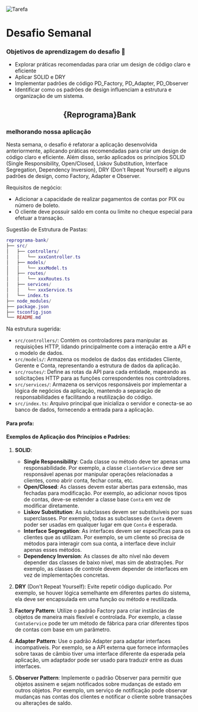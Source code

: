 ![Tarefa](/Archive/99.%20Recursos/01.%20Imagens/tags/atividade-exercicio.svg)

# Desafio Semanal

### Objetivos de aprendizagem do desafio 🎯

- Explorar práticas recomendadas para criar um design de código claro e eficiente
- Aplicar SOLID e DRY
- Implementar padrões de código PD_Factory, PD_Adapter, PD_Observer
- Identificar como os padrões de design influenciam a estrutura e organização de um sistema.

<h2 align=center> {Reprograma}Bank </h2>
  <h3>melhorando nossa aplicação</h3>

Nesta semana, o desafio é refatorar a aplicação desenvolvida anteriormente, aplicando práticas recomendadas para criar um design de código claro e eficiente. Além disso, serão aplicados os princípios SOLID (Single Responsibility, Open/Closed, Liskov Substitution, Interface Segregation, Dependency Inversion), DRY (Don't Repeat Yourself) e alguns padrões de design, como Factory, Adapter e Observer.

Requisitos de negócio:

- Adicionar a capacidade de realizar pagamentos de contas por PIX ou número de boleto.
- O cliente deve possuir saldo em conta ou limite no cheque especial para efetuar a transação.

Sugestão de Estrutura de Pastas:

```lua
reprograma-bank/
├── src/
│   ├── controllers/
│   │   └── xxxController.ts
│   ├── models/
│   │   └── xxxModel.ts
│   ├── routes/
│   │   └── xxxRoutes.ts
│   ├── services/
│   │   └── xxxService.ts
│   └── index.ts
├── node_modules/
├── package.json
├── tsconfig.json
└── README.md
```

Na estrutura sugerida:

- `src/controllers/`: Contém os controladores para manipular as requisições HTTP, lidando principalmente com a interação entre a API e o modelo de dados.
- `src/models/`: Armazena os modelos de dados das entidades Cliente, Gerente e Conta, representando a estrutura de dados da aplicação.
- `src/routes/`: Define as rotas da API para cada entidade, mapeando as solicitações HTTP para as funções correspondentes nos controladores.
- `src/services/`: Armazena os serviços responsáveis por implementar a lógica de negócios da aplicação, mantendo a separação de responsabilidades e facilitando a reutilização do código.
- `src/index.ts`: Arquivo principal que inicializa o servidor e conecta-se ao banco de dados, fornecendo a entrada para a aplicação.

#### Para profa:

#### Exemplos de Aplicação dos Princípios e Padrões:

1. **SOLID**:

   - **Single Responsibility**: Cada classe ou método deve ter apenas uma responsabilidade. Por exemplo, a classe `clienteService` deve ser responsável apenas por manipular operações relacionadas a clientes, como abrir conta, fechar conta, etc.
   - **Open/Closed**: As classes devem estar abertas para extensão, mas fechadas para modificação. Por exemplo, ao adicionar novos tipos de contas, deve-se estender a classe base `Conta` em vez de modificar diretamente.
   - **Liskov Substitution**: As subclasses devem ser substituíveis por suas superclasses. Por exemplo, todas as subclasses de `Conta` devem poder ser usadas em qualquer lugar em que `Conta` é esperada.
   - **Interface Segregation**: As interfaces devem ser específicas para os clientes que as utilizam. Por exemplo, se um cliente só precisa de métodos para interagir com sua conta, a interface deve incluir apenas esses métodos.
   - **Dependency Inversion**: As classes de alto nível não devem depender das classes de baixo nível, mas sim de abstrações. Por exemplo, as classes de controle devem depender de interfaces em vez de implementações concretas.

2. **DRY** (Don't Repeat Yourself): Evite repetir código duplicado. Por exemplo, se houver lógica semelhante em diferentes partes do sistema, ela deve ser encapsulada em uma função ou método e reutilizada.

3. **Factory Pattern**: Utilize o padrão Factory para criar instâncias de objetos de maneira mais flexível e controlada. Por exemplo, a classe `ContaService` pode ter um método de fábrica para criar diferentes tipos de contas com base em um parâmetro.

4. **Adapter Pattern**: Use o padrão Adapter para adaptar interfaces incompatíveis. Por exemplo, se a API externa que fornece informações sobre taxas de câmbio tiver uma interface diferente da esperada pela aplicação, um adaptador pode ser usado para traduzir entre as duas interfaces.

5. **Observer Pattern**: Implemente o padrão Observer para permitir que objetos assinem e sejam notificados sobre mudanças de estado em outros objetos. Por exemplo, um serviço de notificação pode observar mudanças nas contas dos clientes e notificar o cliente sobre transações ou alterações de saldo.
